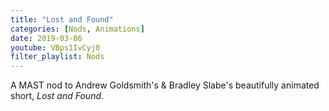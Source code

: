 ```yaml
---
title: "Lost and Found"
categories: [Nods, Animations]
date: 2019-03-06
youtube: VBps1IvCyj0
filter_playlist: Nods
---
```


A MAST nod to Andrew Goldsmith's & Bradley Slabe's beautifully animated short, _Lost and Found_.
